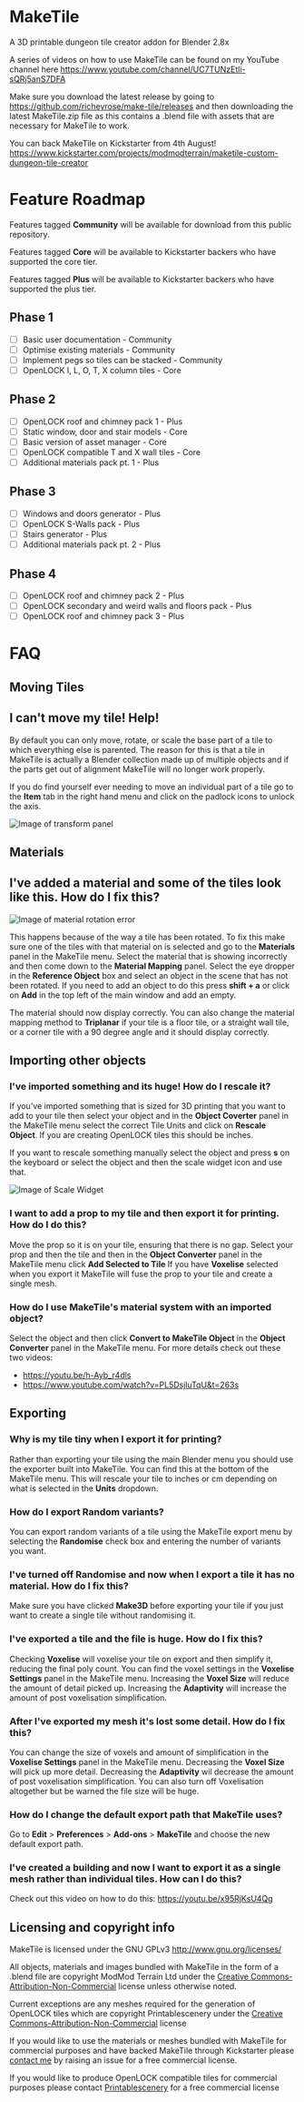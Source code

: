 # MakeTile
A 3D printable dungeon tile creator addon for Blender 2.8x

A series of videos on how to use MakeTile can be found on my YouTube channel here https://www.youtube.com/channel/UC7TUNzEtli-sQRj5anS7DFA

Make sure you download the latest release by going to https://github.com/richeyrose/make-tile/releases and then downloading the latest MakeTile.zip file as this contains a .blend file with assets that are necessary for MakeTile to work.

You can back MakeTile on Kickstarter from 4th August! https://www.kickstarter.com/projects/modmodterrain/maketile-custom-dungeon-tile-creator

# Feature Roadmap
Features tagged **Community** will be available for download from this public repository.

Features tagged **Core** will be available to Kickstarter backers who have supported the core tier.

Features tagged **Plus** will be available to Kickstarter backers who have supported the plus tier.
## Phase 1
- [ ] Basic user documentation - Community
- [ ] Optimise existing materials - Community
- [ ] Implement pegs so tiles can be stacked - Community
- [ ] OpenLOCK I, L, O, T, X column tiles - Core

## Phase 2
- [ ] OpenLOCK roof and chimney pack 1 - Plus
- [ ] Static window, door and stair models - Core
- [ ] Basic version of asset manager - Core
- [ ] OpenLOCK compatible T and X wall tiles - Core
- [ ] Additional materials pack pt. 1 - Plus

## Phase 3
- [ ] Windows and doors generator - Plus
- [ ] OpenLOCK S-Walls pack - Plus
- [ ] Stairs generator - Plus
- [ ] Additional materials pack pt. 2 - Plus

## Phase 4
- [ ] OpenLOCK roof and chimney pack 2 - Plus
- [ ] OpenLOCK secondary and weird walls and floors pack - Plus
- [ ] OpenLOCK roof and chimney pack 3 - Plus

# FAQ

## Moving Tiles
## I can't move my tile! Help!
By default you can only move, rotate, or scale the base part of a tile to which everything else is parented. The reason for this is that a tile in MakeTile is actually a Blender collection made up of multiple objects and if the parts get out of alignment MakeTile will no longer work properly.

If you do find yourself ever needing to move an individual part of a tile go to the **Item** tab in the right hand menu and click on the padlock icons to unlock the axis.

![Image of transform panel](/docs/images/TransformPanel.png)

## Materials
## I've added a material and some of the tiles look like this. How do I fix this?
![Image of material rotation error](/docs/images/MaterialRotationError.png)

This happens because of the way a tile has been rotated. To fix this make sure one of the tiles with that material on is selected and go to the **Materials** panel in the MakeTile menu. Select the material that is showing incorrectly and then come down to the **Material Mapping** panel. Select the eye dropper in the **Reference Object** box and select an object in the scene that has not been rotated. If you need to add an object to do this press **shift + a** or click on **Add** in the top left of the main window and add an empty.

The material should now display correctly. You can also change the material mapping method to **Triplanar** if your tile is a floor tile, or a straight wall tile, or a corner tile with a 90 degree angle and it should display correctly.

## Importing other objects
### I've imported something and its huge! How do I rescale it?
If you've imported something that is sized for 3D printing that you want to add to your tile then select your object and in the **Object Coverter** panel in the MakeTile menu select the correct Tile Units and click on **Rescale Object**. If you are creating OpenLOCK tiles this should be inches.

If you want to rescale something manually select the object and press **s** on the keyboard or select the object and then the scale widget icon and use that.

![Image of Scale Widget](/docs/images/ScaleIcon.png)


### I want to add a prop to my tile and then export it for printing. How do I do this?
Move the prop so it is on your tile, ensuring that there is no gap. Select your prop and then the tile and then in the **Object Converter** panel in the MakeTile menu click **Add Selected to Tile** If you have **Voxelise** selected when you export it MakeTile will fuse the prop to your tile and create a single mesh.

### How do I use MakeTile's material system with an imported object?
Select the object and then click **Convert to MakeTile Object** in the **Object Converter** panel in the MakeTile menu. For more details check out these two videos:

* https://youtu.be/h-Ayb_r4dls
* https://www.youtube.com/watch?v=PL5DsjluTqU&t=263s

## Exporting
### Why is my tile tiny when I export it for printing?
Rather than exporting your tile using the main Blender menu you should use the exporter built into MakeTile. You can find this at the bottom of the MakeTile menu.
This will rescale your tile to inches or cm depending on what is selected in the **Units** dropdown.

### How do I export Random variants?
You can export random variants of a tile using the MakeTile export menu by selecting the **Randomise** check box and entering the number of variants you want.

### I've turned off Randomise and now when I export a tile it has no material. How do I fix this?
Make sure you have clicked **Make3D** before exporting your tile if you just want to create a single tile without randomising it.

### I've exported a tile and the file is huge. How do I fix this?
Checking **Voxelise** will voxelise your tile on export and then simplify it, reducing the final poly count. You can find the voxel settings in the **Voxelise Settings** panel in the MakeTile menu. Increasing the **Voxel Size** will reduce the amount of detail picked up. Increasing the **Adaptivity** will increase the amount of post voxelisation simplification.

### After I've exported my mesh it's lost some detail. How do I fix this?
You can change the size of voxels and amount of simplification in the **Voxelise Settings** panel in the MakeTile menu. Decreasing the **Voxel Size** will pick up more detail. Decreasing the **Adaptivity** wil decrease the amount of post voxelisation simplification. You can also turn off Voxelisation altogether but be warned the file size will be huge.

### How do I change the default export path that MakeTile uses?
Go to **Edit** > **Preferences** > **Add-ons** > **MakeTile** and choose the new default export path.

### I've created a building and now I want to export it as a single mesh rather than individual tiles. How can I do this?
Check out this video on how to do this: https://youtu.be/x95RjKsU4Qg

## Licensing and copyright info
MakeTile is licensed under the GNU GPLv3 http://www.gnu.org/licenses/

All objects, materials and images bundled with MakeTile in the form of a .blend file are copyright ModMod Terrain Ltd under the [Creative Commons-Attribution-Non-Commercial](https://creativecommons.org/licenses/by-nc/4.0/) license unless otherwise noted.

Current exceptions are any meshes required for the generation of OpenLOCK tiles which are copyright Printablescenery under the [Creative Commons-Attribution-Non-Commercial](https://creativecommons.org/licenses/by-nc/4.0/) license

If you would like to use the materials or meshes bundled with MakeTile for commercial purposes and have backed MakeTile through Kickstarter please [contact me](https://github.com/richeyrose/make-tile/issues) by raising an issue for a free commercial license.

If you would like to produce OpenLOCK compatible tiles for commercial purposes please contact [Printablescenery]( https://www.printablescenery.com) for a free commercial license